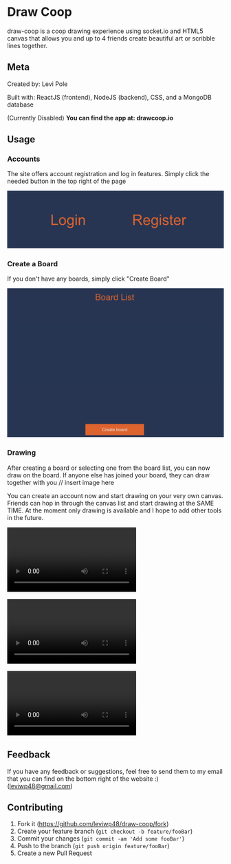 # Draw Coop
draw-coop is a coop drawing experience using socket.io and HTML5 canvas that allows you and up to 4 friends create beautiful art or scribble lines together.

## Meta
Created by: Levi Pole

Built with:  ReactJS (frontend), NodeJS (backend), CSS, and a MongoDB database

(Currently Disabled)
**You can find the app at: drawcoop.io**

## Usage
### Accounts
The site offers account registration and log in features. Simply click the needed button in the top right of the page

![alt text](media/acct-btns.png "acct-btns")

### Create a Board 
If you don't have any boards, simply click "Create Board" 

![alt text](media/create-board.png "create-board")

### Drawing 
After creating a board or selecting one from the board list, you can now draw on the board. If anyone else has joined your board, they can draw together with you
// insert image here 

You can create an account now and start drawing on your very own canvas. Friends can hop in through the canvas list and start drawing at the SAME TIME. At the moment only drawing is available and I hope to add other tools in the future.

![alt text](media/chatting.mp4 "chatting")

![alt text](media/drawing-together.mp4 "drawing-together")

![alt text](media/drawing.mp4 "drawing")

## Feedback
If you have any feedback or suggestions, feel free to send them to my email that you can find on the bottom right of the website :) (leviwp48@gmail.com)

## Contributing

1. Fork it (<https://github.com/leviwp48/draw-coop/fork>)
2. Create your feature branch (`git checkout -b feature/fooBar`)
3. Commit your changes (`git commit -am 'Add some fooBar'`)
4. Push to the branch (`git push origin feature/fooBar`)
5. Create a new Pull Request

